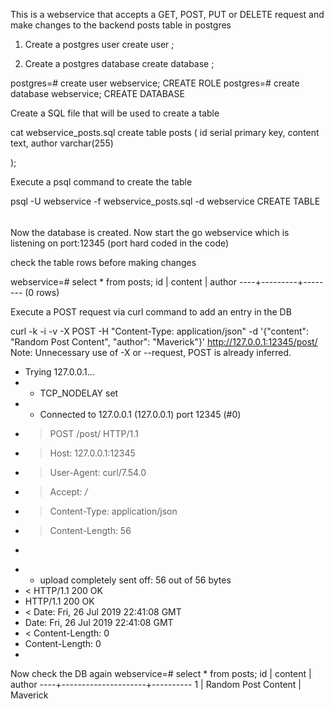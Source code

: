 
This is a webservice that accepts a GET, POST, PUT or DELETE request and make changes to the backend posts table in postgres

1. Create a postgres user
create user <webservice>;

2. Create a postgres database
create database <webservice>;

postgres=# create user webservice;
CREATE ROLE
postgres=# create database webservice;
CREATE DATABASE


Create a SQL file that will be used to create a table


cat webservice_posts.sql
create table posts (
    id serial primary key,
        content text,
            author varchar(255)
            
);

Execute a psql command to create the table

psql -U webservice -f webservice_posts.sql -d webservice
CREATE TABLE

######

Now the database is created. Now start the go webservice which is listening on port:12345 (port hard coded in the code)

check the table rows before making changes

webservice=# select * from posts;
 id | content | author
 ----+---------+--------
 (0 rows)

 Execute a POST request via curl command to add an entry in the DB

 curl -k -i -v -X POST -H "Content-Type: application/json" -d '{"content": "Random Post Content", "author": "Maverick"}' http://127.0.0.1:12345/post/
 Note: Unnecessary use of -X or --request, POST is already inferred.
 *   Trying 127.0.0.1...
 *   * TCP_NODELAY set
 *   * Connected to 127.0.0.1 (127.0.0.1) port 12345 (#0)
 *   > POST /post/ HTTP/1.1
 *   > Host: 127.0.0.1:12345
 *   > User-Agent: curl/7.54.0
 *   > Accept: */*
 *   > Content-Type: application/json
 *   > Content-Length: 56
 *   >
 *   * upload completely sent off: 56 out of 56 bytes
 *   < HTTP/1.1 200 OK
 *   HTTP/1.1 200 OK
 *   < Date: Fri, 26 Jul 2019 22:41:08 GMT
 *   Date: Fri, 26 Jul 2019 22:41:08 GMT
 *   < Content-Length: 0
 *   Content-Length: 0
 *

 Now check the DB again
 webservice=# select * from posts;
  id |       content       |  author
  ----+---------------------+----------
    1 | Random Post Content | Maverick


